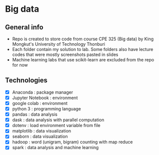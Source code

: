 # Big data

## General info
- Repo is created to store code from course CPE 325 (Big data) by King Mongkut's University of Technology Thonburi
- Each folder contain my solution to lab. Some folders also have lecture codes that were mostly screenshots pasted in slides
- Machine learning labs that use scikit-learn are excluded from the repo for now

## Technologies
- [x] Anaconda : package manager
- [x] Jupyter Notebook : environment
- [x] google colab : environment
- [x] python 3 : programming language
- [x] pandas : data analysis
- [x] dask : data analysis with parallel computation
- [x] dotenv : load environment variable from file
- [x] matplotlib : data visualization
- [x] seaborn : data visualization
- [x] hadoop : word (unigram, bigram) counting with map reduce
- [x] spark : data analysis and machine learning

